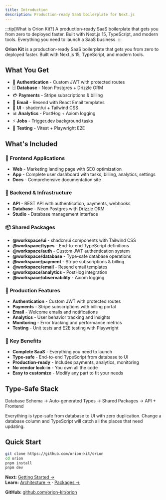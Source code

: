 ```yaml
---
title: Introduction
description: Production-ready SaaS boilerplate for Next.js
---
```


:::tip[What is Orion Kit?]
A production-ready SaaS boilerplate that gets you from zero to deployed faster. Built with Next.js 15, TypeScript, and modern tools. Everything you need to launch a SaaS business.
:::

**Orion Kit** is a production-ready SaaS boilerplate that gets you from zero to deployed faster. Built with Next.js 15, TypeScript, and modern tools.

## What You Get

- 🔐 **Authentication** - Custom JWT with protected routes
- 🗄️ **Database** - Neon Postgres + Drizzle ORM
- 💳 **Payments** - Stripe subscriptions & billing
- 📧 **Email** - Resend with React Email templates
- 🎨 **UI** - shadcn/ui + Tailwind CSS
- 📊 **Analytics** - PostHog + Axiom logging
- ⚡ **Jobs** - Trigger.dev background tasks
- 🧪 **Testing** - Vitest + Playwright E2E

## What's Included

### 🎨 **Frontend Applications**

- **Web** - Marketing landing page with SEO optimization
- **App** - Complete user dashboard with tasks, billing, analytics, settings
- **Docs** - Comprehensive documentation site

### 🔧 **Backend & Infrastructure**

- **API** - REST API with authentication, payments, webhooks
- **Database** - Neon Postgres with Drizzle ORM
- **Studio** - Database management interface

### 📦 **Shared Packages**

- **@workspace/ui** - shadcn/ui components with Tailwind CSS
- **@workspace/types** - End-to-end TypeScript definitions
- **@workspace/auth** - Custom JWT authentication system
- **@workspace/database** - Type-safe database operations
- **@workspace/payment** - Stripe subscriptions & billing
- **@workspace/email** - Resend email templates
- **@workspace/analytics** - PostHog integration
- **@workspace/observability** - Axiom logging

### 🚀 **Production Features**

- **Authentication** - Custom JWT with protected routes
- **Payments** - Stripe subscriptions with billing portal
- **Email** - Welcome emails and notifications
- **Analytics** - User behavior tracking and insights
- **Monitoring** - Error tracking and performance metrics
- **Testing** - Unit tests and E2E testing with Playwright

### 🎯 **Key Benefits**

- **Complete SaaS** - Everything you need to launch
- **Type-safe** - End-to-end TypeScript from database to UI
- **Production-ready** - Includes payments, analytics, monitoring
- **No vendor lock-in** - You own all the code
- **Easy to customize** - Modify any part to fit your needs

## Type-Safe Stack

Database Schema → Auto-generated Types → Shared Packages → API + Frontend

Everything is type-safe from database to UI with zero duplication. Change a database column and TypeScript will catch all the places that need updating.

## Quick Start

```bash
git clone https://github.com/orion-kit/orion
cd orion
pnpm install
pnpm dev
```

**Next:** [Getting Started →](/getting-started)  
**Learn:** [Architecture →](/architecture) · [Packages →](/packages)

**GitHub:** [github.com/orion-kit/orion](https://github.com/orion-kit/orion)
